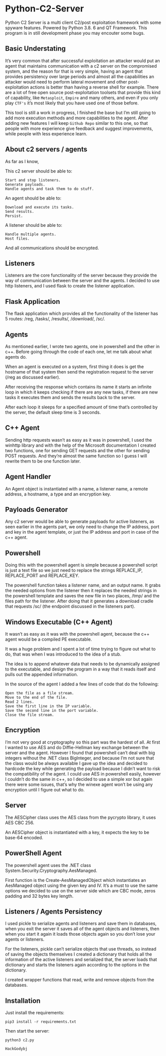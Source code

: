 # Python-C2-Server
Python C2 Server is a multi client C2/post exploitation framework with some spyware features. Powered by Python 3.8. 6 and QT Framework. This program is in still development phase you may encouter some bugs.

## Basic Understating 

It’s very common that after successful exploitation an attacker would put an agent that maintains communication with a c2 server on the compromised system, and the reason for that is very simple, having an agent that provides persistency over large periods and almost all the capabilities an attacker would need to perform lateral movement and other post-exploitation actions is better than having a reverse shell for example. There are a lot of free open source post-exploitation toolsets that provide this kind of capability, like ``Metasploit``, ``Empire`` and many others, and even if you only play `CTF's` it’s most likely that you have used one of those before.

This tool is still a work in progress, I finished the base but I’m still going to add more execution methods and more capabilities to the agent. After adding new features I will keep `Github Repo` similar to this one, so that people with more experience give feedback and suggest improvements, while people with less experience learn.

## About c2 servers / agents

As far as I know,

This c2 server should be able to:

    Start and stop listeners.
    Generate payloads.
    Handle agents and task them to do stuff.

An agent should be able to:

    Download and execute its tasks.
    Send results.
    Persist.

A listener should be able to:

    Handle multiple agents.
    Host files.

And all communications should be encrypted.

## Listeners

Listeners are the core functionality of the server because they provide the way of communication between the server and the agents. I decided to use http listeners, and I used flask to create the listener application.

## Flask Application

The flask application which provides all the functionality of the listener has 5 routes: /reg, /tasks/<name>, /results/<name>, /download/<name>, /sc/<name>.

## Agents

As mentioned earlier, I wrote two agents, one in powershell and the other in c++. Before going through the code of each one, let me talk about what agents do.

When an agent is executed on a system, first thing it does is get the hostname of that system then send the registration request to the server (/reg as discussed earlier).

After receiving the response which contains its name it starts an infinite loop in which it keeps checking if there are any new tasks, if there are new tasks it executes them and sends the results back to the server.

After each loop it sleeps for a specified amount of time that’s controlled by the server, the default sleep time is 3 seconds.

## C++ Agent

Sending http requests wasn’t as easy as it was in powershell, I used the winhttp library and with the help of the Microsoft documentation I created two functions, one for sending GET requests and the other for sending POST requests. And they’re almost the same function so I guess I will rewrite them to be one function later.

## Agent Handler

An Agent object is instantiated with a name, a listener name, a remote address, a hostname, a type and an encryption key.

## Payloads Generator

Any c2 server would be able to generate payloads for active listeners, as seen earlier in the agents part, we only need to change the IP address, port and key in the agent template, or just the IP address and port in case of the c++ agent.

## Powershell 

Doing this with the powershell agent is simple because a powershell script is just a text file so we just need to replace the strings REPLACE_IP, REPLACE_PORT and REPLACE_KEY.

The powershell function takes a listener name, and an output name. It grabs the needed options from the listener then it replaces the needed strings in the powershell template and saves the new file in two places, /tmp/ and the files path for the listener. After doing that it generates a download cradle that requests /sc/ (the endpoint discussed in the listeners part).

## Windows Executable (C++ Agent)

It wasn’t as easy as it was with the powershell agent, because the c++ agent would be a compiled PE executable.

It was a huge problem and I spent a lot of time trying to figure out what to do, that was when I was introduced to the idea of a stub.

The idea is to append whatever data that needs to be dynamically assigned to the executable, and design the program in a way that it reads itself and pulls out the appended information.

In the source of the agent I added a few lines of code that do the following:

    Open the file as a file stream.
    Move to the end of the file.
    Read 2 lines.
    Save the first line in the IP variable.
    Save the second line in the port variable.
    Close the file stream.

## Encryption

I’m not very good at cryptography so this part was the hardest of all. At first I wanted to use AES and do Diffie-Hellman key exchange between the server and the agent. However I found that powershell can’t deal with big integers without the .NET class BigInteger, and because I’m not sure that the class would be always available I gave up the idea and decided to hardcode the key while generating the payload because I didn’t want to risk the compatibility of the agent. I could use AES in powershell easily, however I couldn’t do the same in c++, so I decided to use a simple xor but again there were some issues, that’s why the winexe agent won’t be using any encryption until I figure out what to do. 

## Server

The AESCipher class uses the AES class from the pycrypto library, it uses AES CBC 256.

An AESCipher object is instantiated with a key, it expects the key to be base-64 encoded.

## PowerShell Agent

The powershell agent uses the .NET class System.Security.Cryptography.AesManaged.

First function is the Create-AesManagedObject which instantiates an AesManaged object using the given key and IV. It’s a must to use the same options we decided to use on the server side which are CBC mode, zeros padding and 32 bytes key length.

## Listeners / Agents Persistency

I used pickle to serialize agents and listeners and save them in databases, when you exit the server it saves all of the agent objects and listeners, then when you start it again it loads those objects again so you don’t lose your agents or listeners.

For the listeners, pickle can’t serialize objects that use threads, so instead of saving the objects themselves I created a dictionary that holds all the information of the active listeners and serialized that, the server loads that dictionary and starts the listeners again according to the options in the dictionary.

I created wrapper functions that read, write and remove objects from the databases. 

## Installation 

Just install the requirements:

`pip3 install -r requirements.txt`

Then start the server:

`python3 c2.py`

`HackGodybj`
